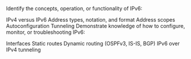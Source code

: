 Identify the concepts, operation, or functionality of IPv6:

IPv4 versus IPv6
Address types, notation, and format
Address scopes
Autoconfiguration
Tunneling
Demonstrate knowledge of how to configure, monitor, or troubleshooting IPv6:

Interfaces
Static routes
Dynamic routing (OSPFv3, IS-IS, BGP)
IPv6 over IPv4 tunneling
